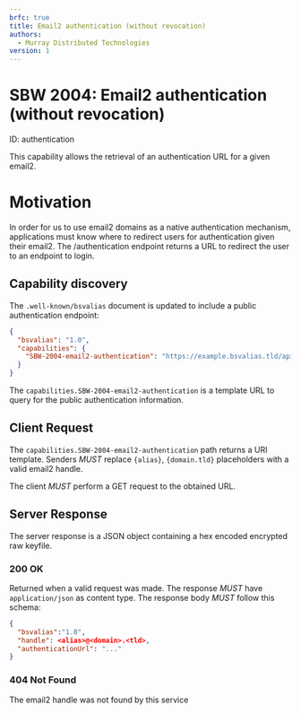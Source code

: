 ```yaml
---
brfc: true
title: Email2 authentication (without revocation)
authors:
  - Murray Distributed Technologies
version: 1
---
```

# SBW 2004: Email2 authentication (without revocation)

ID: authentication

This capability allows the retrieval of an authentication URL for a given email2.

# Motivation
In order for us to use email2 domains as a native authentication mechanism, applications must know where to redirect users for authentication given their email2. The /authentication endpoint returns a URL to redirect the user to an endpoint to login. 

## Capability discovery

The `.well-known/bsvalias` document is updated to include a public authentication endpoint:

```json
{
  "bsvalias": "1.0",
  "capabilities": {
    "SBW-2004-email2-authentication": "https://example.bsvalias.tld/api/{alias}@{domain.tld}/authentication"
  }
}
```

The `capabilities.SBW-2004-email2-authentication` is a template URL to query for the public authentication information.

## Client Request

The `capabilities.SBW-2004-email2-authentication` path returns a URI template. Senders _MUST_ replace `{alias}`, `{domain.tld}` placeholders with a valid email2 handle.

The client _MUST_ perform a GET request to the obtained URL.

## Server Response

The server response is a JSON object containing a hex encoded encrypted raw keyfile.

### 200 OK

Returned when a valid request was made. The response _MUST_ have `application/json` as content type. The response body _MUST_ follow this schema:

```json
{
  "bsvalias":"1.0",
  "handle": <alias>@<domain>.<tld>,
  "authenticationUrl": "..."
}
```
### 404 Not Found
The email2 handle was not found by this service
